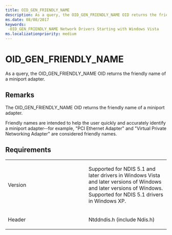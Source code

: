 ```yaml
---
title: OID_GEN_FRIENDLY_NAME
description: As a query, the OID_GEN_FRIENDLY_NAME OID returns the friendly name of a miniport adapter.
ms.date: 08/08/2017
keywords: 
 -OID_GEN_FRIENDLY_NAME Network Drivers Starting with Windows Vista
ms.localizationpriority: medium
---
```


# OID\_GEN\_FRIENDLY\_NAME


As a query, the OID\_GEN\_FRIENDLY\_NAME OID returns the friendly name of a miniport adapter.

## Remarks

The OID\_GEN\_FRIENDLY\_NAME OID returns the friendly name of a miniport adapter.

Friendly names are intended to help the user quickly and accurately identify a miniport adapter--for example, "PCI Ethernet Adapter" and "Virtual Private Networking Adapter" are considered friendly names.

## Requirements

<table>
<colgroup>
<col width="50%" />
<col width="50%" />
</colgroup>
<tbody>
<tr class="odd">
<td><p>Version</p></td>
<td><p>Supported for NDIS 5.1 and later drivers in Windows Vista and later versions of Windows and later versions of Windows. Supported for NDIS 5.1 drivers in Windows XP.</p></td>
</tr>
<tr class="even">
<td><p>Header</p></td>
<td>Ntddndis.h (include Ndis.h)</td>
</tr>
</tbody>
</table>

 

 




